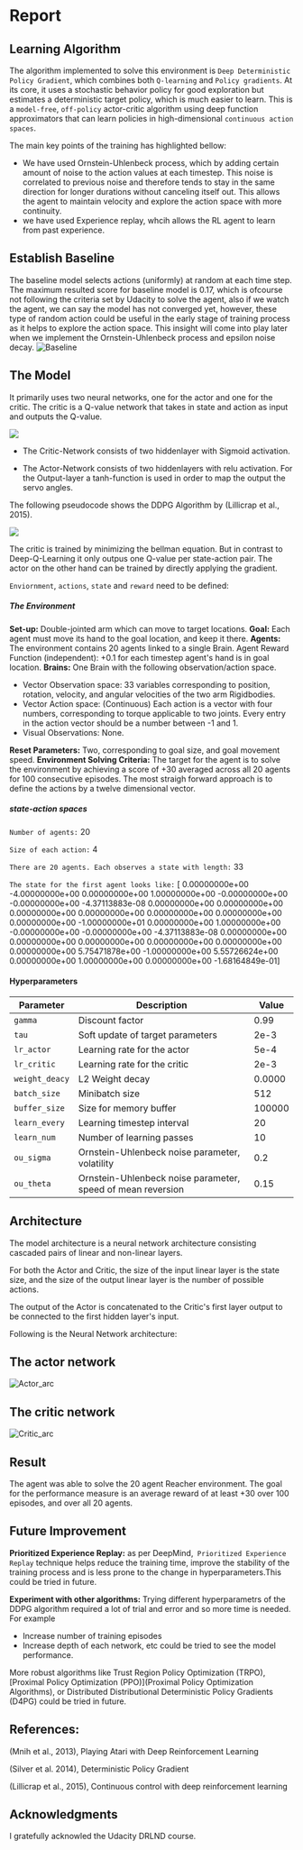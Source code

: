 # Report

## Learning Algorithm

The algorithm implemented to solve this environment is `Deep Deterministic Policy Gradient`, which combines both `Q-learning` and `Policy gradients`. At its core, it uses a stochastic behavior policy for good exploration but estimates a deterministic target policy, which is much easier to learn. This is a `model-free`, `off-policy` actor-critic algorithm using deep function approximators that can learn policies in high-dimensional `continuous action spaces`.

The main key points of the training has highlighted bellow:
* We have used Ornstein-Uhlenbeck process, which by adding certain amount of noise to the action values at each timestep. This noise is correlated to previous noise and therefore tends to stay in the same direction for longer durations without canceling itself out. This allows the agent to maintain velocity and explore the action space with more continuity.
* we have used Experience replay, whcih allows the RL agent to learn from past experience.


## Establish Baseline
The baseline model selects actions (uniformly) at random at each time step. The maximum resulted score for baseline model is 0.17, which is ofcourse not following the criteria set by Udacity to solve the agent, also if we watch the agent, we can say the model has not converged yet, however, these type of random action could be useful in the early stage of training process as it helps to explore the action space. This insight will come into play later when we implement the Ornstein-Uhlenbeck process and epsilon noise decay.
![Baseline](images/Baseline.png)

## The Model

It primarily uses two neural networks, one for the actor and one for the critic. The critic is a Q-value network that takes in state and action as input and outputs the Q-value. 
 
 ![](images/NeuralNetwork.png)


* The Critic-Network consists of two hiddenlayer with Sigmoid activation.

* The Actor-Network consists of two hiddenlayers with relu activation. For the Output-layer a tanh-function is used in order to map the 	output the servo angles.

The following pseudocode shows the DDPG Algorithm by (Lillicrap et al., 2015).

 ![](images/pseudocode)
 
The critic is trained by minimizing the bellman equation. But in contrast to Deep-Q-Learning it only outpus one Q-value per state-action pair. The actor on the other hand can be trained by directly applying the gradient.

`Enviornment`, `actions`, `state` and `reward` need to be defined:

##### The Environment

**Set-up:** Double-jointed arm which can move to target locations.
**Goal:** Each agent must move its hand to the goal location, and keep it there.
**Agents:** The environment contains 20 agents linked to a single Brain.
Agent Reward Function (independent):
+0.1 for each timestep agent's hand is in goal location.
**Brains:** One Brain with the following observation/action space.
* Vector Observation space: 33 variables corresponding to position, rotation, velocity, and angular velocities of the two arm Rigidbodies.
* Vector Action space: (Continuous) Each action is a vector with four numbers, corresponding to torque applicable to two joints. Every entry in the action vector should be a number between -1 and 1.
* Visual Observations: None.

**Reset Parameters:** Two, corresponding to goal size, and goal movement speed.
**Environment Solving Criteria:** The target for the agent is to solve the environment by achieving a score of +30 averaged across all 20 agents for 100 consecutive episodes.
The most straigh forward approach is to define the actions by a twelve dimensional vector.


##### **state-action spaces**

`Number of agents:`  20

`Size of each action:`  4

`There are 20 agents. Each observes a state with length:`  33

`The state for the first agent looks like:` [  0.00000000e+00  -4.00000000e+00   0.00000000e+00   1.00000000e+00
  -0.00000000e+00  -0.00000000e+00  -4.37113883e-08   0.00000000e+00
   0.00000000e+00   0.00000000e+00   0.00000000e+00   0.00000000e+00
   0.00000000e+00   0.00000000e+00  -1.00000000e+01   0.00000000e+00
   1.00000000e+00  -0.00000000e+00  -0.00000000e+00  -4.37113883e-08
   0.00000000e+00   0.00000000e+00   0.00000000e+00   0.00000000e+00
   0.00000000e+00   0.00000000e+00   5.75471878e+00  -1.00000000e+00
   5.55726624e+00   0.00000000e+00   1.00000000e+00   0.00000000e+00
  -1.68164849e-01]


#### **Hyperparameters**

| Parameter | Description | Value |
| --- | --- | --- |
| `gamma` | Discount factor | 0.99 |
| `tau` | Soft update of target parameters| 2e-3 |
| `lr_actor` | Learning rate for the actor | 5e-4 |
| `lr_critic` | Learning rate for the critic | 2e-3  |
| `weight_deacy` | L2 Weight decay | 0.0000 |
| `batch_size` | Minibatch size | 512|
| `buffer_size` | Size for memory buffer | 100000|
| `learn_every` | Learning timestep interval | 20 |       
| `learn_num` | Number of learning passes | 10 |
| `ou_sigma` | Ornstein-Uhlenbeck noise parameter, volatility | 0.2 |
| `ou_theta` | Ornstein-Uhlenbeck noise parameter, speed of mean reversion | 0.15 |



## Architecture

The model architecture is a neural network architecture consisting cascaded pairs of linear and non-linear layers.

For both the Actor and Critic, the size of the input linear layer is the state size, and the size of the output linear layer is the number of possible actions.

The output of the Actor is concatenated to the Critic's first layer output to be connected to the first hidden layer's input.

Following is the Neural Network architecture:
 ## The actor network
 
 ![Actor_arc](images/actor.png)
 
 ## The critic network
 
 ![Critic_arc](images/critic.png)
  



## Result

The agent was able to solve the 20 agent Reacher environment. The goal for the performance measure is an average reward of at least +30 over 100 episodes, and over all 20 agents.






## Future Improvement

**Prioritized Experience Replay:** as per DeepMind,` Prioritized Experience Replay` technique helps reduce the training time, improve the stability of the training process and is less prone to the change in hyperparameters.This could be tried in future.

**Experiment with other algorithms:** Trying different hyperparametrs of the DDPG algorithm required a lot of trial and error and so more time is needed. For example

* Increase number of training episodes
* Increase depth of each network, etc could be tried to see the model performance.

More robust algorithms like Trust Region Policy Optimization (TRPO), [Proximal Policy Optimization (PPO)](Proximal Policy Optimization Algorithms), or Distributed Distributional Deterministic Policy Gradients (D4PG) could be tried in future.

## References:
(Mnih et al., 2013), Playing Atari with Deep Reinforcement Learning

(Silver et al. 2014), Deterministic Policy Gradient

(Lillicrap et al., 2015), Continuous control with deep reinforcement learning


## Acknowledgments
I gratefully acknowled the Udacity DRLND course.



